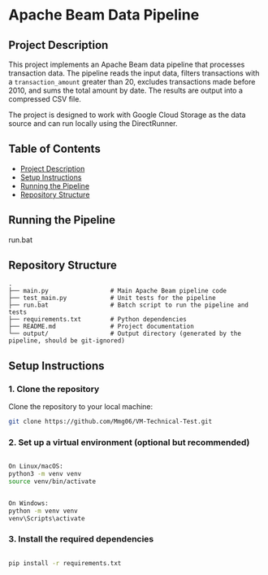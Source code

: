 # Apache Beam Data Pipeline

## Project Description
This project implements an Apache Beam data pipeline that processes transaction data. The pipeline reads the input data, filters transactions with a `transaction_amount` greater than 20, excludes transactions made before 2010, and sums the total amount by date. The results are output into a compressed CSV file.

The project is designed to work with Google Cloud Storage as the data source and can run locally using the DirectRunner.

## Table of Contents
- [Project Description](#project-description)
- [Setup Instructions](#setup-instructions)
- [Running the Pipeline](#running-the-pipeline)
- [Repository Structure](#repository-structure)

## Running the Pipeline
run.bat

## Repository Structure

```plaintext
.
├── main.py                 # Main Apache Beam pipeline code
├── test_main.py            # Unit tests for the pipeline
├── run.bat                 # Batch script to run the pipeline and tests
├── requirements.txt        # Python dependencies
├── README.md               # Project documentation
└── output/                 # Output directory (generated by the pipeline, should be git-ignored)
```
## Setup Instructions
### 1. Clone the repository
Clone the repository to your local machine:
```bash
git clone https://github.com/Mmg06/VM-Technical-Test.git
```
### 2. Set up a virtual environment (optional but recommended)
```bash

On Linux/macOS:
python3 -m venv venv
source venv/bin/activate
```
```bash

On Windows:
python -m venv venv
venv\Scripts\activate
```

### 3. Install the required dependencies
```bash

pip install -r requirements.txt

```
